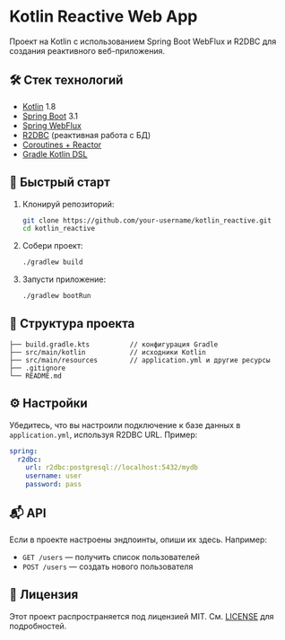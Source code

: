 # Kotlin Reactive Web App

Проект на Kotlin с использованием Spring Boot WebFlux и R2DBC для создания реактивного веб-приложения.

## 🛠️ Стек технологий

- [Kotlin](https://kotlinlang.org/) 1.8
- [Spring Boot](https://spring.io/projects/spring-boot) 3.1
- [Spring WebFlux](https://docs.spring.io/spring-framework/docs/current/reference/html/web-reactive.html)
- [R2DBC](https://r2dbc.io/) (реактивная работа с БД)
- [Coroutines + Reactor](https://kotlinlang.org/docs/coroutines-overview.html)
- [Gradle Kotlin DSL](https://docs.gradle.org/current/userguide/kotlin_dsl.html)

## 🚀 Быстрый старт

1. Клонируй репозиторий:

   ```bash
   git clone https://github.com/your-username/kotlin_reactive.git
   cd kotlin_reactive
   ```

2. Собери проект:

   ```bash
   ./gradlew build
   ```

3. Запусти приложение:

   ```bash
   ./gradlew bootRun
   ```

## 📁 Структура проекта

```
├── build.gradle.kts          // конфигурация Gradle
├── src/main/kotlin           // исходники Kotlin
├── src/main/resources        // application.yml и другие ресурсы
├── .gitignore
└── README.md
```

## ⚙️ Настройки

Убедитесь, что вы настроили подключение к базе данных в `application.yml`, используя R2DBC URL. Пример:

```yaml
spring:
  r2dbc:
    url: r2dbc:postgresql://localhost:5432/mydb
    username: user
    password: pass
```

## 📬 API

Если в проекте настроены эндпоинты, опиши их здесь. Например:

- `GET /users` — получить список пользователей
- `POST /users` — создать нового пользователя

## 📄 Лицензия

Этот проект распространяется под лицензией MIT. См. [LICENSE](LICENSE) для подробностей.
